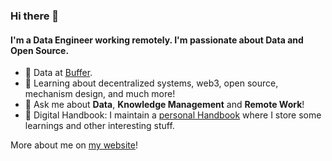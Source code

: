 ### Hi there 👋

#### I'm a Data Engineer working remotely. I'm passionate about Data and Open Source.

- 🔭 Data at [Buffer](https://buffer.com/).
- 🌱 Learning about decentralized systems, web3, open source, mechanism design, and much more!
- 💬 Ask me about **Data**, **Knowledge Management** and **Remote Work**! 
- :memo: Digital Handbook: I maintain a [personal Handbook](https://publish.obsidian.md/davidgasquez/Handbook) where I store some learnings and other interesting stuff. 

More about me on [my website](https://davidgasquez.github.io/)!
